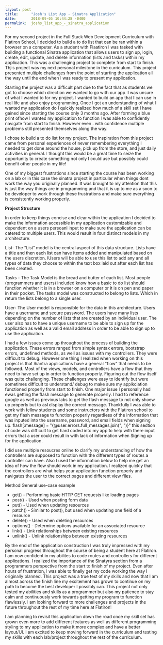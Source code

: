 ```yaml
---
layout: post
title:      "Josh's List App - Sinatra Application"
date:       2018-09-05 10:44:28 -0400
permalink:  joshs_list_app_-_sinatra_application
---
```



For my second project in the Full Stack Web Development Curriculum with Flatiron School, I decided to build a to do list that can be ran within a browser on a computer. As a student with Flaatiron I was tasked with building a functional Sinatra application that allows users to sign up, login, create, edit, update, and delete information (lists and tasks) within my application. This was a challenging project to complete from start to finish. Thjis project was my next personal milestone in the curriculum. This project presented multiple challenges from the point of starting the application all the way until the end when I was ready to present my application. 

Starting the project was a difficult part due to the fact that as students we got to choose which direction we wanted to go with our app. I was unsure of what I wanted to for my project. I wanted to build an app that I can use in real life and also enjoy programming. Once I got an understanding of what I wanted my application do I quickly realized how much of a skill set I have gained since starting the course only 3 months ago. After forming a blue print ofhow I wanted my application to function I was able to confidently navigate from start to finish. However even . with confidence multiple problems still presented themselves along the way. 

I chose to build a to do list for my project. The inspiration from this project came from personal experiences of never remembering everything I needed to get done around the house, pick up from the store, and just daily activities in general. I thought this would be a great time to seize the opportunity to create something not only I could use but possibly could benefit other people in my life!

One of my biggest frustrations since starting the course has been working on a lab or in this case the sinatra project in particular when things dont work the way you originally planned. It was brought to my attention that this is just the way things are in programming and that it is up to me as a soon to be developer to work through these frustrations and make sure everything is consistently working properly.

**Project Structure**

In order to keep things concise and clear within the application I decided to make the information accessible in my application customizable and dependent on a users persoanl input to make sure the application can be catered to multiple users. This would result in four distinct models in my architecture:

List- The “List” model is the central aspect of this data structure. Lists have a title and then each list can have items added and manipulated based on the users discretion. IUsers will be able to use this list to add any and all types of data they choose to within the text box laid out after each list has been created.

Tasks - The Task Model  is the bread and butter of each list. Most people (programmers and users) included know how a basic to do list should function whether it is in a browser on a computer or it is on pen and paper in their pocket. The tasks model was constructed to belong to lists. Which in return the lists belong to a single user. 

User- The User model is responsible for the data in this architecture. Users have a username and secure password. The users have many lists depending on the number of lists that are created by an individual user. The user also has to have a unique username to be able to sign up for the application as well as a valid email address in order to be able to sign up to use the application. 

I had a few issues come up throughout the process of building the application. These errors ranged from simple syntax errors, bootstrap errors, undefined methods, as well as issues with my controllers. They were difficult to debug. However one thing I realized when working on this project is that Siantra applications have a general "flow" that needs to be followed. Most of the views, models, and controllers have a flow that they need to have set up in order to function properly. Figuring out the flow itself was quite challenging. These challenges were easy to identify but were sometimes difficult to understand/ debug to make sure my applkciation functioned properly from start to finish. One major issue I personally had ewas getting the flash message to generate properly. I had to reference google as well as previous labs to get the flash message to not only shoew up properly but to asl display the correct message. Thankfully I was able to work with fellow students and some instructors with the Flatiron school to get my flash message to function properly regardless of the information that was inputed into the username, password, and email fields when signing up. flash[:message] = "{@user.errors.full_messages.join(", ")}" this sedtion of code was difficult to get hard coded into my app to help with there input errors that a user could result in with lack of information when Signing up for the application. 

I did use multiple resoucres online to clarify my understanding of how the controllers are supposed to function with the different types of routes a controller can have. Also I used the information below to help me get an idea of how the flow should work in my application. I realized quickly that the controllers are what helps your application function properly and navigates the user to the correct pages and different view files. 


Method	General use-case example

* get()	- Performing basic HTTP GET requests like loading pages
* post() -	Used when posting form data
* put() -	Used when updating resources
* patch()	- Similar to post(), but used when updating one field of a resource
* delete() -	Used when deleting resources
* options() -	Determine options available for an associated resource
* link() -	Link relationships between existing resources
* unlink() -	Unlink relationships between existing resources

By the end of the application construction I was truly impressed with my personal progress throughout the course of being a student here at Flatiron. I am now confident in my abilites to code routes and controllers for different applications. I realized the importance of the Sinatyra section from a programmers perspective from the start to finish of my project. Even after hours of frustration, I was able to finally get my code working the way I originally planned. This project was a true test of my skills and now that I am almost across the finish line my excitement has grown to continue on my path to become the best developer I possibly can. This project not only tested my abilities and skills as a programmer but also my patience to stay calm and continuously work towards getting my program to function flawlessly. I am looking forward to more challenges and projects in the future throughout the rest of my time here at Flatiron!

I am planning to revisit this application down the road once my skill set has grown even more to add different features as well as different programming styling to my application to make it more complex and have a better layout/UI. I am excited to keep moving forward in the curriculum and testing my skills with each lab/project throughout the rest of the curriculum. 





